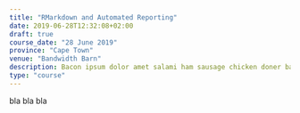 ```yaml
---
title: "RMarkdown and Automated Reporting"
date: 2019-06-28T12:32:08+02:00
draft: true
course_date: "28 June 2019"
province: "Cape Town"
venue: "Bandwidth Barn"
description: Bacon ipsum dolor amet salami ham sausage chicken doner bacon. Corned beef turkey cupim, 
type: "course"
---
```


bla bla bla 